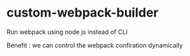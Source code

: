 # custom-webpack-builder
Run webpack using node js instead of CLI

Benefit :
  we can control the webpack confiration dynamically
